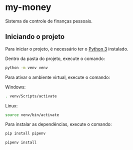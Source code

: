 # my-money

Sistema de controle de finanças pessoais.

## Iniciando o projeto

Para iniciar o projeto, é necessário ter o [Python 3](https://www.python.org/downloads/) instalado.

Dentro da pasta do projeto, execute o comando:

```bash
python -m venv venv
```

Para ativar o ambiente virtual, execute o comando:

Windows:

```bash
. venv/Scripts/activate
```

Linux:

```bash
source venv/bin/activate
```

Para instalar as dependências, execute o comando:

```bash
pip install pipenv
```

```bash
pipenv install
```
